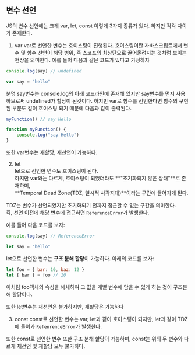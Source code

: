 ## 변수 선언

JS의 변수 선언에는 크게 var, let, const 이렇게 3가지 종류가 있다.
하지만 각각 차이가 존재한다.

1. var
var로 선언한 변수는 호이스팅이 진행된다.
호이스팅이란 자바스크립트에서 변수 및 함수 선언이 해당 범위, 즉 스코프의 최상단으로 끌어올려지는 것처럼 보이는 현상을 의미한다.
예를 들어 다음과 같은 코드가 있다고 가정하자
```javascript
console.log(say) // undefined

var say = "hello"
```
분명 say변수는 console.log의 아래 코드라인에 존재해 있지만 say변수를 먼저 사용하므로써 undefined가 할당이 된것이다.
하지만 var로 함수를 선언한다면 함수의 구현된 부분도 같이 호이스팅 되기 때문에 다음과 같이 출력된다.
```javascript
myFunction() // say Hello

function myFunction() {
    console.log("say Hello")
}
```

또한 var변수는 재할당, 재선언이 가능하다.

2. let  
let으로 선언한 변수도 호이스팅이 된다.  
하지만 var와는 다르게, 호이스팅이 되었더라도 **"초기화되지 않은 상태"**로 존재하며,  
**Temporal Dead Zone(TDZ, 일시적 사각지대)**이라는 구간에 들어가게 된다.  

TDZ는 변수가 선언되었지만 초기화되기 전까지 접근할 수 없는 구간을 의미한다.  
즉, 선언 이전에 해당 변수에 접근하면 `ReferenceError`가 발생한다.  

예를 들어 다음 코드를 보자:  
```javascript
console.log(say) // ReferenceError

let say = "hello"
```
let으로 선언한 변수는 **구조 분해 할당**이 가능하다.
아래의 코드를 보자:
```javascript
let foo = { bar: 10, baz: 12 }
let { bar } = foo // 10
```
이처럼 foo객체의 속성을 해체하여 그 값을 개별 변수에 담을 수 있게 하는 것이 구조분해 할당이다.

또한 let변수는 재선언은 불가하지만, 재할당은 가능하다

3. const
const로 선언한 변수는 var, let과 같이 호이스팅이 되지만, let과 같이 TDZ에 들어가 `RefenrenceError`가 발생한다.

또한 const로 선언한 변수 또한 구조 분해 할당이 가능하며, const는 위의 두 변수와 다르게 재선언 및 재할당 모두 불가하다.


